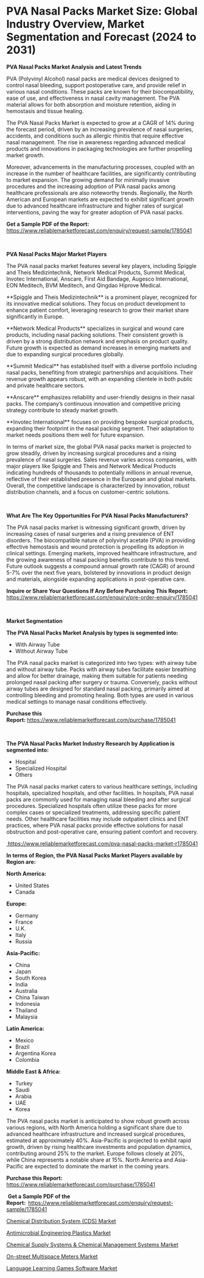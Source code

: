 <p><h1>PVA Nasal Packs Market Size: Global Industry Overview, Market Segmentation and Forecast (2024 to 2031)</h1></p><p><strong>PVA Nasal Packs Market Analysis and Latest Trends</strong></p>
<p><p>PVA (Polyvinyl Alcohol) nasal packs are medical devices designed to control nasal bleeding, support postoperative care, and provide relief in various nasal conditions. These packs are known for their biocompatibility, ease of use, and effectiveness in nasal cavity management. The PVA material allows for both absorption and moisture retention, aiding in hemostasis and tissue healing.</p><p>The PVA Nasal Packs Market is expected to grow at a CAGR of 14% during the forecast period, driven by an increasing prevalence of nasal surgeries, accidents, and conditions such as allergic rhinitis that require effective nasal management. The rise in awareness regarding advanced medical products and innovations in packaging technologies are further propelling market growth. </p><p>Moreover, advancements in the manufacturing processes, coupled with an increase in the number of healthcare facilities, are significantly contributing to market expansion. The growing demand for minimally invasive procedures and the increasing adoption of PVA nasal packs among healthcare professionals are also noteworthy trends. Regionally, the North American and European markets are expected to exhibit significant growth due to advanced healthcare infrastructure and higher rates of surgical interventions, paving the way for greater adoption of PVA nasal packs.</p></p>
<p><strong>Get a Sample PDF of the Report:&nbsp;</strong> <a href="https://www.reliablemarketforecast.com/enquiry/request-sample/1785041?utm_campaign=1129&utm_medium=2&utm_source=Github&utm_content=ia&utm_term=13102024&utm_id=pva-nasal-packs">https://www.reliablemarketforecast.com/enquiry/request-sample/1785041</a></p>
<p>&nbsp;</p>
<p><strong>PVA Nasal Packs Major Market Players</strong></p>
<p><p>The PVA nasal packs market features several key players, including Spiggle and Theis Medizintechnik, Network Medical Products, Summit Medical, Invotec International, Anscare, First Aid Bandage, Augesco International, EON Meditech, BVM Meditech, and Qingdao Hiprove Medical. </p><p>**Spiggle and Theis Medizintechnik** is a prominent player, recognized for its innovative medical solutions. They focus on product development to enhance patient comfort, leveraging research to grow their market share significantly in Europe.</p><p>**Network Medical Products** specializes in surgical and wound care products, including nasal packing solutions. Their consistent growth is driven by a strong distribution network and emphasis on product quality. Future growth is expected as demand increases in emerging markets and due to expanding surgical procedures globally.</p><p>**Summit Medical** has established itself with a diverse portfolio including nasal packs, benefiting from strategic partnerships and acquisitions. Their revenue growth appears robust, with an expanding clientele in both public and private healthcare sectors.</p><p>**Anscare** emphasizes reliability and user-friendly designs in their nasal packs. The company’s continuous innovation and competitive pricing strategy contribute to steady market growth.</p><p>**Invotec International** focuses on providing bespoke surgical products, expanding their footprint in the nasal packing segment. Their adaptation to market needs positions them well for future expansion.</p><p>In terms of market size, the global PVA nasal packs market is projected to grow steadily, driven by increasing surgical procedures and a rising prevalence of nasal surgeries. Sales revenue varies across companies, with major players like Spiggle and Theis and Network Medical Products indicating hundreds of thousands to potentially millions in annual revenue, reflective of their established presence in the European and global markets. Overall, the competitive landscape is characterized by innovation, robust distribution channels, and a focus on customer-centric solutions.</p></p>
<p>&nbsp;</p>
<p><strong>What Are The Key Opportunities For PVA Nasal Packs Manufacturers?</strong></p>
<p><p>The PVA nasal packs market is witnessing significant growth, driven by increasing cases of nasal surgeries and a rising prevalence of ENT disorders. The biocompatible nature of polyvinyl acetate (PVA) in providing effective hemostasis and wound protection is propelling its adoption in clinical settings. Emerging markets, improved healthcare infrastructure, and the growing awareness of nasal packing benefits contribute to this trend. Future outlook suggests a compound annual growth rate (CAGR) of around 5-7% over the next five years, bolstered by innovations in product design and materials, alongside expanding applications in post-operative care.</p></p>
<p><strong>Inquire or Share Your Questions If Any Before Purchasing This Report:</strong> <a href="https://www.reliablemarketforecast.com/enquiry/pre-order-enquiry/1785041?utm_campaign=1129&utm_medium=2&utm_source=Github&utm_content=ia&utm_term=13102024&utm_id=pva-nasal-packs">https://www.reliablemarketforecast.com/enquiry/pre-order-enquiry/1785041</a></p>
<p>&nbsp;</p>
<p><strong>Market Segmentation</strong></p>
<p><strong>The PVA Nasal Packs Market Analysis by types is segmented into:</strong></p>
<p><ul><li>With Airway Tube</li><li>Without Airway Tube</li></ul></p>
<p><p>The PVA nasal packs market is categorized into two types: with airway tube and without airway tube. Packs with airway tubes facilitate easier breathing and allow for better drainage, making them suitable for patients needing prolonged nasal packing after surgery or trauma. Conversely, packs without airway tubes are designed for standard nasal packing, primarily aimed at controlling bleeding and promoting healing. Both types are used in various medical settings to manage nasal conditions effectively.</p></p>
<p><strong>Purchase this Report:&nbsp;</strong><a href="https://www.reliablemarketforecast.com/purchase/1785041?utm_campaign=1129&utm_medium=2&utm_source=Github&utm_content=ia&utm_term=13102024&utm_id=pva-nasal-packs">https://www.reliablemarketforecast.com/purchase/1785041</a></p>
<p>&nbsp;</p>
<p><strong>The PVA Nasal Packs Market Industry Research by Application is segmented into:</strong></p>
<p><ul><li>Hospital</li><li>Specialized Hospital</li><li>Others</li></ul></p>
<p><p>The PVA nasal packs market caters to various healthcare settings, including hospitals, specialized hospitals, and other facilities. In hospitals, PVA nasal packs are commonly used for managing nasal bleeding and after surgical procedures. Specialized hospitals often utilize these packs for more complex cases or specialized treatments, addressing specific patient needs. Other healthcare facilities may include outpatient clinics and ENT practices, where PVA nasal packs provide effective solutions for nasal obstruction and post-operative care, ensuring patient comfort and recovery.</p></p>
<p><a href="https://www.reliablemarketforecast.com/pva-nasal-packs-market-r1785041?utm_campaign=1129&utm_medium=2&utm_source=Github&utm_content=ia&utm_term=13102024&utm_id=pva-nasal-packs">&nbsp;https://www.reliablemarketforecast.com/pva-nasal-packs-market-r1785041</a></p>
<p><strong>In terms of Region, the PVA Nasal Packs Market Players available by Region are:</strong></p>
<p>
    <p> <strong> North America: </strong>
        <ul>
            <li>United States</li>
            <li>Canada</li>
        </ul>
        </p> 
    <p> <strong> Europe: </strong>
        <ul>
            <li>Germany</li>
            <li>France</li>
            <li>U.K.</li>
            <li>Italy</li>
            <li>Russia</li>
        </ul>
        </p> 
    <p> <strong> Asia-Pacific: </strong>
        <ul>
            <li>China</li>
            <li>Japan</li>
            <li>South Korea</li>
            <li>India</li>
            <li>Australia</li>
            <li>China Taiwan</li>
            <li>Indonesia</li>
            <li>Thailand</li>
            <li>Malaysia</li>
        </ul>
        </p> 
    <p> <strong> Latin America: </strong>
        <ul>
            <li>Mexico</li>
            <li>Brazil</li>
            <li>Argentina Korea</li>
            <li>Colombia</li>
        </ul>
        </p> 
    <p> <strong> Middle East & Africa: </strong>
        <ul>
            <li>Turkey</li>
            <li>Saudi</li>
            <li>Arabia</li>
            <li>UAE</li>
            <li>Korea</li>
        </ul>
    </p>
    </p>
<p><p>The PVA nasal packs market is anticipated to show robust growth across various regions, with North America holding a significant share due to advanced healthcare infrastructure and increased surgical procedures, estimated at approximately 40%. Asia-Pacific is projected to exhibit rapid growth, driven by rising healthcare investments and population dynamics, contributing around 25% to the market. Europe follows closely at 20%, while China represents a notable share at 15%. North America and Asia-Pacific are expected to dominate the market in the coming years.</p></p>
<p><strong>Purchase this Report: </strong><a href="https://www.reliablemarketforecast.com/purchase/1785041?utm_campaign=1129&utm_medium=2&utm_source=Github&utm_content=ia&utm_term=13102024&utm_id=pva-nasal-packs">https://www.reliablemarketforecast.com/purchase/1785041</a></p>
<p>&nbsp;<strong>Get a Sample PDF of the Report:&nbsp;&nbsp;</strong><a href="https://www.reliablemarketforecast.com/enquiry/request-sample/1785041?utm_campaign=1129&utm_medium=2&utm_source=Github&utm_content=ia&utm_term=13102024&utm_id=pva-nasal-packs">https://www.reliablemarketforecast.com/enquiry/request-sample/1785041</a></p>
<p><strong></strong></p>
<p><p><a href="https://www.linkedin.com/pulse/chemical-distribution-system-cds-market-share-size-trends-industry-smovc?utm_campaign=1129&utm_medium=2&utm_source=Github&utm_content=ia&utm_term=13102024&utm_id=pva-nasal-packs">Chemical Distribution System (CDS) Market</a></p><p><a href="https://github.com/janeengrenong0/Market-Research-Report-List-1/blob/main/antimicrobial-engineering-plastics-market.md?utm_campaign=1129&utm_medium=2&utm_source=Github&utm_content=ia&utm_term=13102024&utm_id=pva-nasal-packs">Antimicrobial Engineering Plastics Market</a></p><p><a href="https://www.linkedin.com/pulse/what-influencing-future-chemical-supply-systems-management-k1hqc?utm_campaign=1129&utm_medium=2&utm_source=Github&utm_content=ia&utm_term=13102024&utm_id=pva-nasal-packs">Chemical Supply Systems & Chemical Management Systems Market</a></p><p><a href="https://github.com/hentonwytandusyl0/Market-Research-Report-List-1/blob/main/on-street-multispace-meters-market.md?utm_campaign=1129&utm_medium=2&utm_source=Github&utm_content=ia&utm_term=13102024&utm_id=pva-nasal-packs">On-street Multispace Meters Market</a></p><p><a href="https://www.linkedin.com/pulse/what-innovations-shaping-language-learning-games-software-u6gze?utm_campaign=1129&utm_medium=2&utm_source=Github&utm_content=ia&utm_term=13102024&utm_id=pva-nasal-packs">Language Learning Games Software Market</a></p></p>